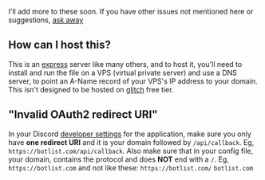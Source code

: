 I'll add more to these soon. If you have other issues not mentioned here or suggestions, [ask away](https://github.com/Sank6/Discord-Bot-List/issues)

## How can I host this?

This is an [express](https://expressjs.com/) server like many others, and to host it, you'll need to install and run the file on a VPS (virtual private server) and use a DNS server, to point an A-Name record of your VPS's IP address to your domain. This isn't designed to be hosted on [glitch](https://glitch.com/) free tier.

## "Invalid OAuth2 redirect URI"

In your Discord [developer settings](https://discord.com/developers) for the application, make sure you only have **one redirect URI** and it is your domain followed by `/api/callback`. Eg, `https://botlist.com/api/callback`.
Also make sure that in your config file, your domain, contains the protocol and does **NOT** end with a `/`. Eg, `https://botlist.com` and not like these: `https://botlist.com/` `botlist.com`
